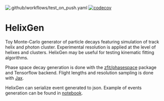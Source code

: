 ![.github/workflows/test_on_push.yaml](https://github.com/VitalyVorobyev/decay-gen/workflows/.github/workflows/test_on_push.yaml/badge.svg?branch=master)
[![codecov](https://codecov.io/gh/VitalyVorobyev/decay-gen/branch/master/graph/badge.svg)](https://codecov.io/gh/VitalyVorobyev/decay-gen)

# HelixGen

Toy Monte-Carlo generator of particle decays featuring simulation of track helix and photon cluster. Experimental resolution is applied at the level of helixes and clusters. HelixGen may be useful for testing kinematic fitting algorithms.

Phase space decay generation is done with the [zfit/phasespace](https://github.com/zfit/phasespace) package and Tensorflow backend. Flight lengths and resolution sampling is done with [Jax](https://github.com/google/jax).

HelixGen can serialize event generated to json. Example of events generation can be found in [notebook](exmaples/genexample.ipynb).
